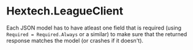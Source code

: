 # Hextech.LeagueClient

Each JSON model has to have atleast one field that is required (using `Required = Required.Always` or a similar) to make sure that the returned response matches the model (or crashes if it doesn't).
